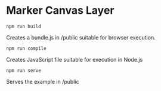 # Marker Canvas Layer

`npm run build`

Creates a bundle.js in /public suitable for browser execution.

`npm run compile`

Creates JavaScript file suitable for execution in Node.js

`npm run serve`

Serves the example in /public
